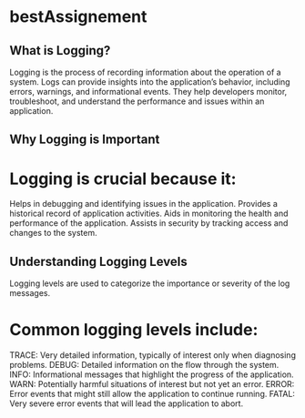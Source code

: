 # bestAssignement

## What is Logging?
Logging is the process of recording information about the operation of a system.
Logs can provide insights into the application’s behavior, including errors, warnings, and informational events. 
They help developers monitor, troubleshoot, and understand the performance and issues within an application.


## Why Logging is Important
# Logging is crucial because it:

Helps in debugging and identifying issues in the application.
Provides a historical record of application activities.
Aids in monitoring the health and performance of the application.
Assists in security by tracking access and changes to the system.

##  Understanding Logging Levels
Logging levels are used to categorize the importance or severity of the log messages. 

# Common logging levels include:

TRACE: Very detailed information, typically of interest only when diagnosing problems.
DEBUG: Detailed information on the flow through the system.
INFO: Informational messages that highlight the progress of the application.
WARN: Potentially harmful situations of interest but not yet an error.
ERROR: Error events that might still allow the application to continue running.
FATAL: Very severe error events that will lead the application to abort.

